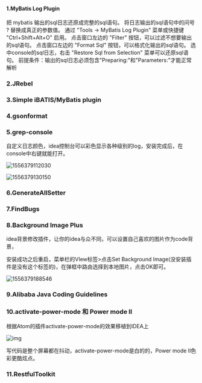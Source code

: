 #### 1.MyBatis Log Plugin

把 mybatis 输出的sql日志还原成完整的sql语句。 将日志输出的sql语句中的问号 ? 替换成真正的参数值。 通过 "Tools -> MyBatis Log Plugin" 菜单或快捷键 "Ctrl+Shift+Alt+O" 启用。 点击窗口左边的 "Filter" 按钮，可以过滤不想要输出的sql语句。 点击窗口左边的 "Format Sql" 按钮，可以格式化输出的sql语句。 选中console的sql日志，右击 "Restore Sql from Selection" 菜单可以还原sql语句。 前提条件：输出的sql日志必须包含"Preparing:"和"Parameters:"才能正常解析

### 2.JRebel

### 3.Simple iBATIS/MyBatis plugin

### 4.gsonformat

### 5.grep-console

自定义日志颜色，idea控制台可以彩色显示各种级别的log，安装完成后，在console中右键就能打开。

![1556379112030](F:\hexo\vuepress\docs\.vuepress\picBak\1556379112030.png)

![1556379130150](F:\hexo\vuepress\docs\.vuepress\picBak\1556379130150.png)

### 6.GenerateAllSetter

### 7.FindBugs 

### 8.Background Image Plus

idea背景修改插件，让你的idea与众不同，可以设置自己喜欢的图片作为code背景，

安装成功之后重启，菜单栏的VIew标签>点击Set Background Image(没安装插件是没有这个标签的)，在弹框中路由选择到本地图片，点击OK即可。

![1556379188546](F:\hexo\vuepress\docs\.vuepress\picBak\1556379188546.png)

### 9.Alibaba Java Coding Guidelines

### 10.activate-power-mode 和 Power mode II

根据Atom的插件activate-power-mode的效果移植到IDEA上

![img](F:\hexo\vuepress\docs\.vuepress\picBak\640.gif)

写代码是整个屏幕都在抖动，activate-power-mode是白的的，Power mode II色彩更酷炫点。

### 11.RestfulToolkit